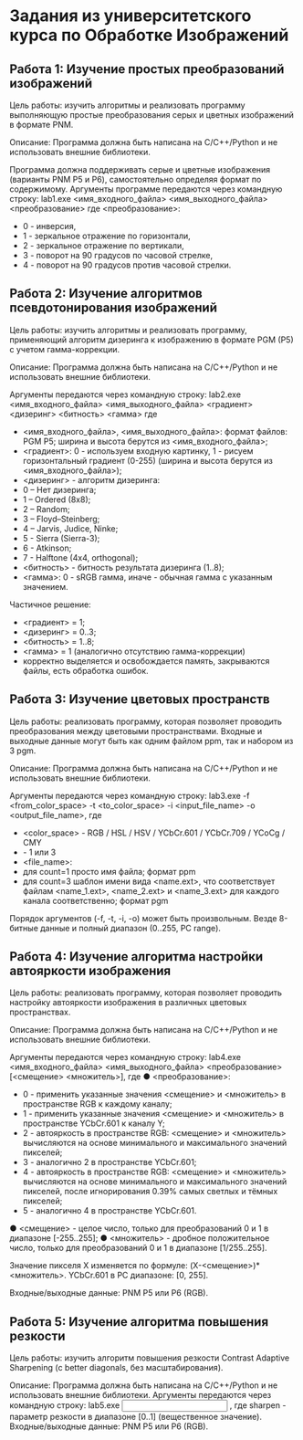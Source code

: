 # Задания из университетского курса по Обработке Изображений

## Работа 1: Изучение простых преобразований изображений

Цель работы: изучить алгоритмы и реализовать программу выполняющую простые преобразования серых и цветных изображений в формате PNM.

Описание:
Программа должна быть написана на C/C++/Python и не использовать внешние библиотеки.

Программа должна поддерживать серые и цветные изображения (варианты PNM P5 и P6), самостоятельно определяя формат по содержимому.
Аргументы программе передаются через командную строку:
lab1.exe <имя_входного_файла> <имя_выходного_файла> <преобразование>
где <преобразование>:
- 0 - инверсия,
- 1 - зеркальное отражение по горизонтали,
- 2 - зеркальное отражение по вертикали,
- 3 - поворот на 90 градусов по часовой стрелке,
- 4 - поворот на 90 градусов против часовой стрелки.


## Работа 2: Изучение алгоритмов псевдотонирования изображений

Цель работы: изучить алгоритмы и реализовать программу, применяющий алгоритм дизеринга к изображению в формате PGM (P5) с учетом гамма-коррекции.

Описание:
Программа должна быть написана на C/C++/Python и не использовать внешние библиотеки.

Аргументы передаются через командную строку:
lab2.exe <имя_входного_файла> <имя_выходного_файла> <градиент> <дизеринг> <битность> <гамма>
где
- <имя_входного_файла>, <имя_выходного_файла>: формат файлов: PGM P5; ширина и высота берутся из <имя_входного_файла>;
-	<градиент>: 0 - используем входную картинку, 1 - рисуем горизонтальный градиент (0-255) (ширина и высота берутся из <имя_входного_файла>);
-	<дизеринг> - алгоритм дизеринга:
- 0 – Нет дизеринга;
- 1 – Ordered (8x8);
- 2 – Random;
- 3 – Floyd–Steinberg;
- 4 – Jarvis, Judice, Ninke;
- 5 - Sierra (Sierra-3);
- 6 - Atkinson;
- 7 - Halftone (4x4, orthogonal);
- <битность> - битность результата дизеринга (1..8);
- <гамма>: 0 - sRGB гамма, иначе - обычная гамма с указанным значением.

Частичное решение:
- <градиент> = 1;
- <дизеринг> = 0..3;
- <битность> = 1..8;
- <гамма> = 1 (аналогично отсутствию гамма-коррекции)
- корректно выделяется и освобождается память, закрываются файлы, есть обработка ошибок.


## Работа 3: Изучение цветовых пространств

Цель работы: реализовать программу, которая позволяет проводить преобразования между цветовыми пространствами.
Входные и выходные данные могут быть как одним файлом ppm, так и набором из 3 pgm.

Описание:
Программа должна быть написана на C/C++/Python и не использовать внешние библиотеки.

Аргументы передаются через командную строку:
lab3.exe -f <from_color_space> -t <to_color_space> -i <count> <input_file_name> -o <count> <output_file_name>,
где
- <color_space> - RGB / HSL / HSV / YCbCr.601 / YCbCr.709 / YCoCg / CMY
- <count> - 1 или 3
- <file_name>:
- для count=1 просто имя файла; формат ppm
- для count=3 шаблон имени вида <name.ext>, что соответствует файлам <name_1.ext>, <name_2.ext> и <name_3.ext> для каждого канала соответственно; формат pgm

Порядок аргументов (-f, -t, -i, -o) может быть произвольным.
Везде 8-битные данные и полный диапазон (0..255, PC range).


## Работа 4: Изучение алгоритма настройки автояркости изображения

Цель работы: реализовать программу, которая позволяет проводить настройку автояркости изображения в различных цветовых пространствах.

Описание:
Программа должна быть написана на C/C++/Python и не использовать внешние библиотеки.

Аргументы передаются через командную строку:
lab4.exe <имя_входного_файла> <имя_выходного_файла> <преобразование> [<смещение> <множитель>],
где
●	<преобразование>:
- 0 - применить указанные значения <смещение> и <множитель> в пространстве RGB к каждому каналу;
- 1 - применить указанные значения <смещение> и <множитель> в пространстве YCbCr.601 к каналу Y;
- 2 - автояркость в пространстве RGB: <смещение> и <множитель> вычисляются на основе минимального и максимального значений пикселей;
- 3 - аналогично 2 в пространстве YCbCr.601;
- 4 - автояркость в пространстве RGB: <смещение> и <множитель> вычисляются на основе минимального и максимального значений пикселей, после игнорирования 0.39% самых светлых и тёмных пикселей;
- 5 - аналогично 4 в пространстве YCbCr.601.

●	<смещение> - целое число, только для преобразований 0 и 1 в диапазоне [-255..255];
●	<множитель> - дробное положительное число, только для преобразований 0 и 1 в диапазоне [1/255..255].

Значение пикселя X изменяется по формуле: (X-<смещение>)*<множитель>.
YCbCr.601 в PC диапазоне: [0, 255].

Входные/выходные данные: PNM P5 или P6 (RGB).


## Работа 5: Изучение алгоритма повышения резкости

  Цель работы: изучить алгоритм повышения резкости Contrast Adaptive Sharpening (с better diagonals, без масштабирования).

  Описание:
  Программа должна быть написана на C/C++/Python и не использовать внешние библиотеки.
  Аргументы передаются через командную строку:
  lab5.exe <input> <output> <sharpen>,
  где sharpen - параметр резкости в диапазоне [0..1] (вещественное значение).
  Входные/выходные данные: PNM P5 или P6 (RGB).

